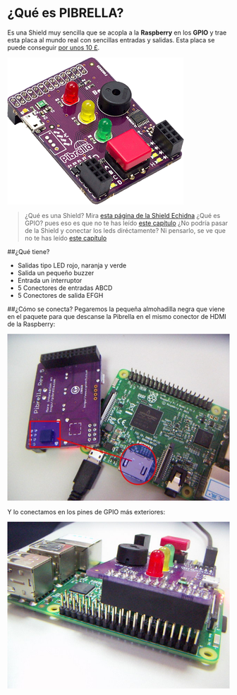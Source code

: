 # ¿Qué es PIBRELLA?

Es una Shield muy sencilla que se acopla a la **Raspberry** en los **GPIO** y trae esta placa al mundo real con sencillas entradas y salidas. Esta placa se puede conseguir [por unos 10 £](http://pibrella.com/#buy).

![](/assets/pibrella-board.png)

>¿Qué es una Shield? Mira [esta página de la Shield Echidna](https://catedu.gitbooks.io/programa-arduino-con-echidna/content/tema_1_como_utilizar_echidna/11_que_es_echidnashield.html)
>¿Qué es GPIO? pues eso es que no te has leído [este capítulo](https://catedu.gitbooks.io/raspberry-muy-basico/content/2-gpio.html)
>¿No podría pasar de la Shield y conectar los leds diréctamente? Ni pensarlo, se ve que no te has leído [este capítulo](https://catedu.gitbooks.io/raspberry-muy-basico/content/2-gpio.html)

##¿Qué tiene?

* Salidas tipo LED rojo, naranja y verde
* Salida un pequeño buzzer
* Entrada un interruptor
* 5 Conectores de entradas ABCD
* 5 Conectores de salida EFGH

##¿Cómo se conecta?
Pegaremos la pequeña almohadilla negra que viene en el paquete para que descanse la Pibrella en el mismo conector de HDMI de la Raspberry:

![](/assets/PICT0030.JPG)

Y lo conectamos en los pines de GPIO más exteriores:

![](/assets/PICT0031.JPG)